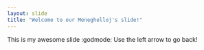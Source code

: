 ```yaml
---
layout: slide
title: "Welcome to our Meneghelloj's slide!"
---
```

This is my awesome slide :godmode:
Use the left arrow to go back!
